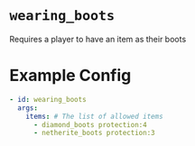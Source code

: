 # `wearing_boots`

Requires a player to have an item as their boots

# Example Config
```yaml
- id: wearing_boots
  args:
    items: # The list of allowed items
      - diamond_boots protection:4
      - netherite_boots protection:3 
```
